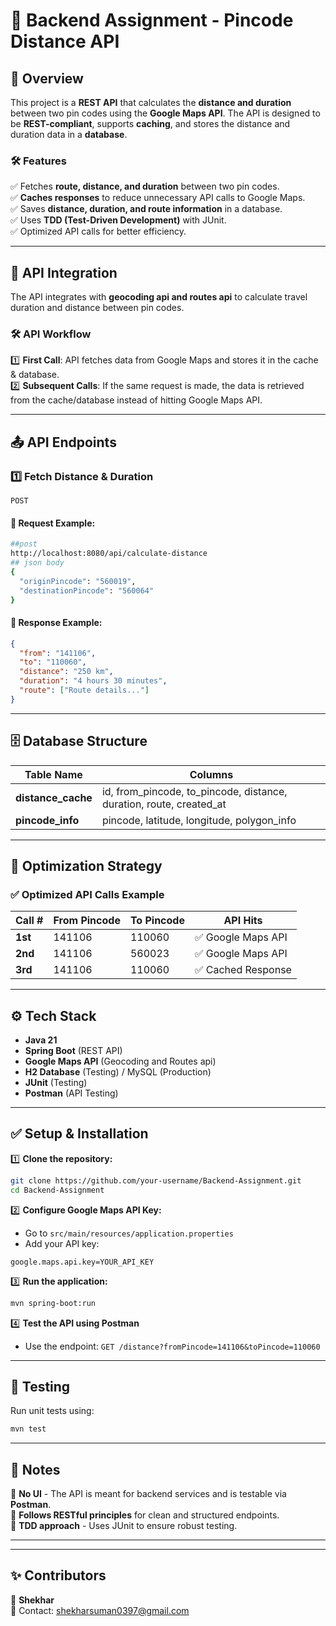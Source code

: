 # 🚀 Backend Assignment - Pincode Distance API

## 📌 Overview
This project is a **REST API** that calculates the **distance and duration** between two pin codes using the **Google Maps API**. The API is designed to be **REST-compliant**, supports **caching**, and stores the distance and duration data in a **database**.

### 🛠 Features
✅ Fetches **route, distance, and duration** between two pin codes.  
✅ **Caches responses** to reduce unnecessary API calls to Google Maps.  
✅ Saves **distance, duration, and route information** in a database.  
✅ Uses **TDD (Test-Driven Development)** with JUnit.  
✅ Optimized API calls for better efficiency.  

---

## 🔗 API Integration
The API integrates with **geocoding api and routes api** to calculate travel duration and distance between pin codes.

### **🛠 API Workflow**
1️⃣ **First Call**: API fetches data from Google Maps and stores it in the cache & database.  
2️⃣ **Subsequent Calls**: If the same request is made, the data is retrieved from the cache/database instead of hitting Google Maps API.  

---

## 📤 API Endpoints
### 1️⃣ **Fetch Distance & Duration**
```
POST
```
#### 🔹 Request Example:
```sh
##post
http://localhost:8080/api/calculate-distance
## json body 
{
  "originPincode": "560019",
  "destinationPincode": "560064"
}

```
#### 🔹 Response Example:
```json
{
  "from": "141106",
  "to": "110060",
  "distance": "250 km",
  "duration": "4 hours 30 minutes",
  "route": ["Route details..."]
}
```
---

## 🗄 Database Structure
| Table Name | Columns |
|------------|---------|
| **distance_cache** | id, from_pincode, to_pincode, distance, duration, route, created_at |
| **pincode_info** | pincode, latitude, longitude, polygon_info |

---

## 🎯 Optimization Strategy
### ✅ Optimized API Calls Example
| Call # | From Pincode | To Pincode | API Hits |
|--------|-------------|------------|----------|
| **1st** | 141106 | 110060 | ✅ Google Maps API |
| **2nd** | 141106 | 560023 | ✅ Google Maps API |
| **3rd** | 141106 | 110060 | ✅ Cached Response |

---

## ⚙️ Tech Stack
- **Java 21**
- **Spring Boot** (REST API)
- **Google Maps API** (Geocoding and Routes api)
- **H2 Database** (Testing) / MySQL (Production)
- **JUnit** (Testing)
- **Postman** (API Testing)

---

## ✅ Setup & Installation
1️⃣ **Clone the repository:**
```sh
git clone https://github.com/your-username/Backend-Assignment.git
cd Backend-Assignment
```
2️⃣ **Configure Google Maps API Key:**
- Go to `src/main/resources/application.properties`
- Add your API key:
```properties
google.maps.api.key=YOUR_API_KEY
```
3️⃣ **Run the application:**
```sh
mvn spring-boot:run
```
4️⃣ **Test the API using Postman**
- Use the endpoint: `GET /distance?fromPincode=141106&toPincode=110060`

---

## 🔬 Testing
Run unit tests using:
```sh
mvn test
```
---

## 📌 Notes
🔹 **No UI** - The API is meant for backend services and is testable via **Postman**.  
🔹 **Follows RESTful principles** for clean and structured endpoints.  
🔹 **TDD approach** - Uses JUnit to ensure robust testing.  

---
---

## ✨ Contributors
👤 **Shekhar**  
📧 Contact: shekharsuman0397@gmail.com
